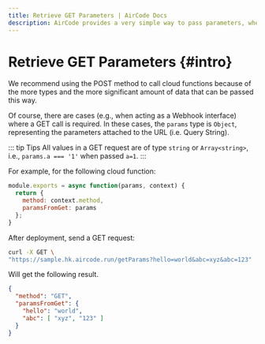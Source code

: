 ```yaml
---
title: Retrieve GET Parameters | AirCode Docs
description: AirCode provides a very simple way to pass parameters, whether it is a 'GET' or 'POST' request, just get parameters from 'params'.
---
```


# Retrieve GET Parameters {#intro}

We recommend using the POST method to call cloud functions because of the more types and the more significant amount of data that can be passed this way.

Of course, there are cases (e.g., when acting as a Webhook interface) where a GET call is required. In these cases, the `params` type is `Object`, representing the parameters attached to the URL (i.e. Query String).

::: tip Tips
All values in a GET request are of type `string` or `Array<string>`, i.e., `params.a === '1'` when passed `a=1`.
:::

For example, for the following cloud function:

```js
module.exports = async function(params, context) {
  return {
    method: context.method,
    paramsFromGet: params
  };
}
```

After deployment, send a GET request:

```sh
curl -X GET \
"https://sample.hk.aircode.run/getParams?hello=world&abc=xyz&abc=123"
```

Will get the following result.

```json
{
  "method": "GET",
  "paramsFromGet": {
    "hello": "world",
    "abc": [ "xyz", "123" ]
  }
}
```
